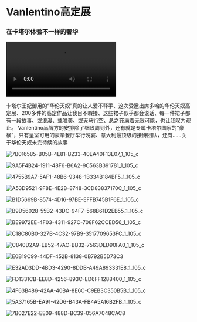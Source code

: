 

# Vanlentino高定展

### 在卡塔尔体验不一样的奢华

<video src="C:\Users\Administrator\Documents\myworknet\02worknet\public\images\kataer01\valentino.mp4"></video>

卡塔尔王妃御用的“华伦天奴”真的让人爱不释手、这次受邀出席多哈的华伦天奴高定展、200多件的高定作品让我目不暇接、这些裙子似乎都会说话、每一件裙子都有一段故事、或浪漫、或唯美、或天马行空、总之充满着无限可能，也让我叹为观止。
Vanlentino品牌方的安排除了细致周到外，还有就是专属卡塔尔国家的“豪横”，只有皇室可用的豪华餐厅举行晚宴、意大利最顶级的接待团队，还有……关于华伦天奴未完待续的故事

![7B016585-B05B-4E81-B233-40EA40F13E07_1_105_c](C:\Users\Administrator\Documents\myworknet\02worknet\public\images\kataer01\7B016585-B05B-4E81-B233-40EA40F13E07_1_105_c.jpeg)

![9A5F4B24-1911-48F6-B6A2-9C563B391781_1_105_c](C:\Users\Administrator\Documents\myworknet\02worknet\public\images\kataer01\9A5F4B24-1911-48F6-B6A2-9C563B391781_1_105_c.jpeg)

![4755B9A7-5AF1-48B6-9348-1B334B184BF5_1_105_c](C:\Users\Administrator\Documents\myworknet\02worknet\public\images\kataer01\4755B9A7-5AF1-48B6-9348-1B334B184BF5_1_105_c.jpeg)

![A53D9521-9F8E-4E2B-8748-3CD83837170C_1_105_c](C:\Users\Administrator\Documents\myworknet\02worknet\public\images\kataer01\A53D9521-9F8E-4E2B-8748-3CD83837170C_1_105_c.jpeg)

![B1D5669B-8574-4D16-97BE-EFFB745B1F6E_1_105_c](C:\Users\Administrator\Documents\myworknet\02worknet\public\images\kataer01\B1D5669B-8574-4D16-97BE-EFFB745B1F6E_1_105_c.jpeg)

![B9D56028-55B2-43DC-94F7-568B61D2EB55_1_105_c](C:\Users\Administrator\Documents\myworknet\02worknet\public\images\kataer01\B9D56028-55B2-43DC-94F7-568B61D2EB55_1_105_c.jpeg)

![BE9972EE-4F03-4311-927C-708F62CCED56_1_105_c](C:\Users\Administrator\Documents\myworknet\02worknet\public\images\kataer01\BE9972EE-4F03-4311-927C-708F62CCED56_1_105_c.jpeg)

![C18C80B0-327B-4C32-97B9-3517709653FC_1_105_c](C:\Users\Administrator\Documents\myworknet\02worknet\public\images\kataer01\C18C80B0-327B-4C32-97B9-3517709653FC_1_105_c.jpeg)

![C840D2A9-EB52-47AC-BB32-7563DED90FA0_1_105_c](C:\Users\Administrator\Documents\myworknet\02worknet\public\images\kataer01\C840D2A9-EB52-47AC-BB32-7563DED90FA0_1_105_c.jpeg)

![E0B19C99-44DF-452B-8138-0B792B5D73C3](C:\Users\Administrator\Documents\myworknet\02worknet\public\images\kataer01\E0B19C99-44DF-452B-8138-0B792B5D73C3.jpeg)

![E32AD3DD-4BD3-4290-8DDB-A49A893331E8_1_105_c](C:\Users\Administrator\Documents\myworknet\02worknet\public\images\kataer01\E32AD3DD-4BD3-4290-8DDB-A49A893331E8_1_105_c.jpeg)

![FD1331CB-EE8D-4256-893C-ED6FF1288400_1_105_c](C:\Users\Administrator\Documents\myworknet\02worknet\public\images\kataer01\FD1331CB-EE8D-4256-893C-ED6FF1288400_1_105_c.jpeg)

![4F63B486-42AA-40BA-8E6C-C9EB3C350B5B_1_105_c](C:\Users\Administrator\Documents\myworknet\02worknet\public\images\kataer01\4F63B486-42AA-40BA-8E6C-C9EB3C350B5B_1_105_c.jpeg)

![5A37165B-EA91-42D6-B43A-FB4A5A16B2FB_1_105_c](C:\Users\Administrator\Documents\myworknet\02worknet\public\images\kataer01\5A37165B-EA91-42D6-B43A-FB4A5A16B2FB_1_105_c.jpeg)

![7B027E22-EE09-488D-BC39-056A7048CAC8](C:\Users\Administrator\Documents\myworknet\02worknet\public\images\kataer01\7B027E22-EE09-488D-BC39-056A7048CAC8.jpeg)